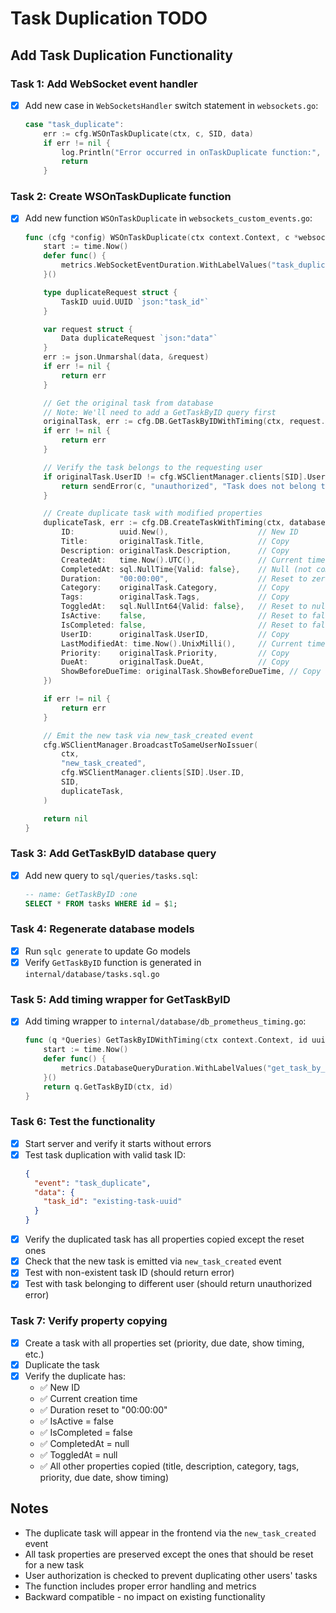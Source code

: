 # Task Duplication TODO

## Add Task Duplication Functionality

### Task 1: Add WebSocket event handler
- [x] Add new case in `WebSocketsHandler` switch statement in `websockets.go`:
  ```go
  case "task_duplicate":
      err := cfg.WSOnTaskDuplicate(ctx, c, SID, data)
      if err != nil {
          log.Println("Error occurred in onTaskDuplicate function:", err)
          return
      }
  ```

### Task 2: Create WSOnTaskDuplicate function
- [x] Add new function `WSOnTaskDuplicate` in `websockets_custom_events.go`:
  ```go
  func (cfg *config) WSOnTaskDuplicate(ctx context.Context, c *websocket.Conn, SID uuid.UUID, data []byte) error {
      start := time.Now()
      defer func() {
          metrics.WebSocketEventDuration.WithLabelValues("task_duplicate").Observe(time.Since(start).Seconds())
      }()

      type duplicateRequest struct {
          TaskID uuid.UUID `json:"task_id"`
      }

      var request struct {
          Data duplicateRequest `json:"data"`
      }
      err := json.Unmarshal(data, &request)
      if err != nil {
          return err
      }

      // Get the original task from database
      // Note: We'll need to add a GetTaskByID query first
      originalTask, err := cfg.DB.GetTaskByIDWithTiming(ctx, request.Data.TaskID)
      if err != nil {
          return err
      }

      // Verify the task belongs to the requesting user
      if originalTask.UserID != cfg.WSClientManager.clients[SID].User.ID {
          return sendError(c, "unauthorized", "Task does not belong to user", 403)
      }

      // Create duplicate task with modified properties
      duplicateTask, err := cfg.DB.CreateTaskWithTiming(ctx, database.CreateTaskParams{
          ID:          uuid.New(),                    // New ID
          Title:       originalTask.Title,            // Copy
          Description: originalTask.Description,      // Copy
          CreatedAt:   time.Now().UTC(),              // Current time
          CompletedAt: sql.NullTime{Valid: false},    // Null (not completed)
          Duration:    "00:00:00",                    // Reset to zero
          Category:    originalTask.Category,         // Copy
          Tags:        originalTask.Tags,             // Copy
          ToggledAt:   sql.NullInt64{Valid: false},   // Reset to null
          IsActive:    false,                         // Reset to false
          IsCompleted: false,                         // Reset to false
          UserID:      originalTask.UserID,           // Copy
          LastModifiedAt: time.Now().UnixMilli(),     // Current time
          Priority:    originalTask.Priority,         // Copy
          DueAt:       originalTask.DueAt,            // Copy
          ShowBeforeDueTime: originalTask.ShowBeforeDueTime, // Copy
      })

      if err != nil {
          return err
      }

      // Emit the new task via new_task_created event
      cfg.WSClientManager.BroadcastToSameUserNoIssuer(
          ctx,
          "new_task_created",
          cfg.WSClientManager.clients[SID].User.ID,
          SID,
          duplicateTask,
      )

      return nil
  }
  ```

### Task 3: Add GetTaskByID database query
- [x] Add new query to `sql/queries/tasks.sql`:
  ```sql
  -- name: GetTaskByID :one
  SELECT * FROM tasks WHERE id = $1;
  ```

### Task 4: Regenerate database models
- [x] Run `sqlc generate` to update Go models
- [x] Verify `GetTaskByID` function is generated in `internal/database/tasks.sql.go`

### Task 5: Add timing wrapper for GetTaskByID
- [x] Add timing wrapper to `internal/database/db_prometheus_timing.go`:
  ```go
  func (q *Queries) GetTaskByIDWithTiming(ctx context.Context, id uuid.UUID) (Task, error) {
      start := time.Now()
      defer func() {
          metrics.DatabaseQueryDuration.WithLabelValues("get_task_by_id").Observe(time.Since(start).Seconds())
      }()
      return q.GetTaskByID(ctx, id)
  }
  ```

### Task 6: Test the functionality
- [x] Start server and verify it starts without errors
- [x] Test task duplication with valid task ID:
  ```json
  {
    "event": "task_duplicate",
    "data": {
      "task_id": "existing-task-uuid"
    }
  }
  ```
- [x] Verify the duplicated task has all properties copied except the reset ones
- [x] Check that the new task is emitted via `new_task_created` event
- [x] Test with non-existent task ID (should return error)
- [x] Test with task belonging to different user (should return unauthorized error)

### Task 7: Verify property copying
- [x] Create a task with all properties set (priority, due date, show timing, etc.)
- [x] Duplicate the task
- [x] Verify the duplicate has:
  - ✅ New ID
  - ✅ Current creation time
  - ✅ Duration reset to "00:00:00"
  - ✅ IsActive = false
  - ✅ IsCompleted = false
  - ✅ CompletedAt = null
  - ✅ ToggledAt = null
  - ✅ All other properties copied (title, description, category, tags, priority, due date, show timing)

## Notes
- The duplicate task will appear in the frontend via the `new_task_created` event
- All task properties are preserved except the ones that should be reset for a new task
- User authorization is checked to prevent duplicating other users' tasks
- The function includes proper error handling and metrics
- Backward compatible - no impact on existing functionality
